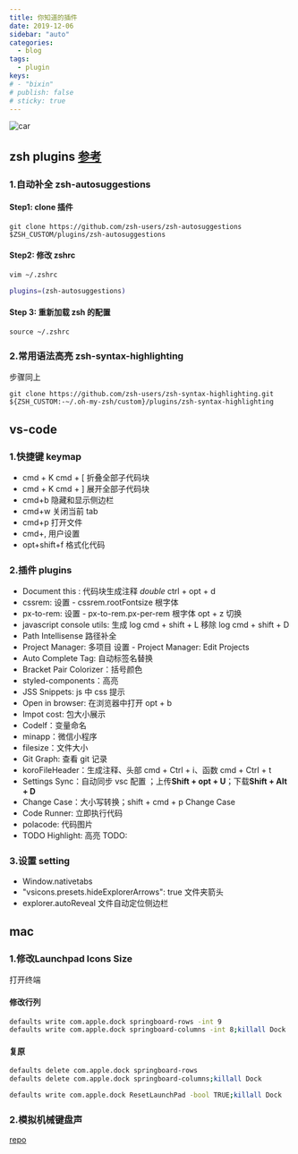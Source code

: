 ```yaml
---
title: 你知道的插件
date: 2019-12-06
sidebar: "auto"
categories:
  - blog
tags:
  - plugin
keys:
# - "bixin"
# publish: false
# sticky: true
---
```


![car](https://i.loli.net/2019/12/09/xRCNVnABfjDOSEw.jpg)

## zsh plugins [参考](https://segmentfault.com/a/1190000013612471)

### 1.自动补全 zsh-autosuggestions

#### Step1: clone 插件

`git clone https://github.com/zsh-users/zsh-autosuggestions $ZSH_CUSTOM/plugins/zsh-autosuggestions`

#### Step2: 修改 zshrc

```sh
vim ~/.zshrc

plugins=(zsh-autosuggestions)
```

#### Step 3: 重新加载 zsh 的配置

`source ~/.zshrc`

### 2.常用语法高亮 zsh-syntax-highlighting

步骤同上

`git clone https://github.com/zsh-users/zsh-syntax-highlighting.git ${ZSH_CUSTOM:-~/.oh-my-zsh/custom}/plugins/zsh-syntax-highlighting`



## vs-code

### 1.快捷键 keymap

- cmd + K cmd + [ 折叠全部子代码块
- cmd + K cmd + ] 展开全部子代码块
- cmd+b 隐藏和显示侧边栏
- cmd+w 关闭当前 tab
- cmd+p 打开文件
- cmd+, 用户设置
- opt+shift+f 格式化代码

### 2.插件 plugins

- Document this : 代码块生成注释 _double_ ctrl + opt + d
- cssrem: 设置 - cssrem.rootFontsize 根字体
- px-to-rem: 设置 - px-to-rem.px-per-rem 根字体 opt + z 切换
- javascript console utils: 生成 log cmd + shift + L 移除 log cmd + shift + D
- Path Intellisense 路径补全
- Project Manager: 多项目 设置 - Project Manager: Edit Projects
- Auto Complete Tag: 自动标签名替换
- Bracket Pair Colorizer：括号颜色
- styled-components：高亮
- JSS Snippets: js 中 css 提示
- Open in browser: 在浏览器中打开 opt + b
- Impot cost: 包大小展示
- Codelf：变量命名
- minapp：微信小程序
- filesize：文件大小
- Git Graph: 查看 git 记录
- koroFileHeader：生成注释、头部 cmd + Ctrl + i、函数 cmd + Ctrl + t
- Settings Sync：自动同步 vsc 配置 ；上传**Shift + opt + U**；下载**Shift + Alt + D**
- Change Case：大小写转换；shift + cmd + p Change Case
- Code Runner: 立即执行代码
- polacode: 代码图片
- TODO Highlight: 高亮 TODO:

### 3.设置 setting

- Window.nativetabs
- "vsicons.presets.hideExplorerArrows": true 文件夹箭头
- explorer.autoReveal 文件自动定位侧边栏



## mac

### 1.修改Launchpad Icons Size

打开终端

#### 修改行列

```sh
defaults write com.apple.dock springboard-rows -int 9
defaults write com.apple.dock springboard-columns -int 8;killall Dock
```

#### 复原

```sh
defaults delete com.apple.dock springboard-rows
defaults delete com.apple.dock springboard-columns;killall Dock
```

```sh
defaults write com.apple.dock ResetLaunchPad -bool TRUE;killall Dock
```



### 2.模拟机械键盘声

[repo](https://github.com/yingDev/Tickeys)

<br/>
<Valine></Valine>
